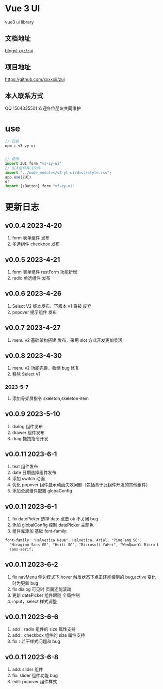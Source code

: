 <!--
 * @Description:
 * @version: 0.0.1
 * @Author: yulinZ
 * @LastEditTime: 2023-06-08 15:04:44
-->

# Vue 3 UI

vue3 ui library

## 文档地址

[blogyl.xyz/zui](https://github.com/xxxxxii/zui)

## 项目地址

https://github.com/xxxxxii/zui

## 本人联系方式

QQ 1504335501
欢迎各位朋友共同维护

# use

```ts
// 安装
npm i v3-zy-ui


// 使用
import ZUI form "v3-zy-ui"
// 引入组件样式文件
import "../node_modules/v3-yl-ui/dist/style.css";
app.use(ZUI)
or
import {zButton} form "v3-zy-ui"
```

# 更新日志

## v0.0.4 2023-4-20

1. form 表单组件 发布
2. 多选组件 checkbox 发布

## v0.0.5 2023-4-21

1. form 表单组件 restForm 功能新增
2. radio 单选组件 发布

## v0.0.6 2023-4-26

1. Select V2 版本发布，下版本 v1 将被 废弃
2. popover 提示组件 发布

## v0.0.7 2023-4-27

1. menu v2 基础架构搭建 发布，采用 slot 方式开发更加灵活

## v0.0.8 2023-4-30

1. menu v2 功能完善，收缩 bug 修复
2. 移除 Select V1

### 2023-5-7

1. 添加骨架屏指令 skeleton,skeleton-item

## v0.0.9 2023-5-10

1. dialog 组件发布
2. drawer 组件发布
3. drag 拖拽指令开发

## v0.0.11 2023-6-1

1. text 组件发布
2. date 日期选择组件发布
3. 添加 switch 动画
4. 优化 popover 组件显示动画失效问题（包括基于此组件开发的其他组件）
5. 添加全局组件配置 globaConfig

## v0.0.11 2023-6-1

1. fix datePicker 选择 date 点击 ok 不关闭 bug
2. 添加 globalConfig 控制 datePicker 主题色
3. 组件库添加 基础 font-family:

```css
font-family: "Helvetica Neue", Helvetica, Arial, "PingFang SC",
  "Hiragino Sans GB", "Heiti SC", "Microsoft YaHei", "WenQuanYi Micro Hei",
  sans-serif;
```

## v0.0.11 2023-6-2

1. fix navMenu 侧边模式下 hover 触发状态下点击还能控制的 bug,active 变化时为更新 bug
2. fix dialog 可见时 页面还能滚动
3. 更新 datePicker 组件跟随 全局控制
4. input，select 样式调整

## v0.0.11 2023-6-6

1. add：radio 组件的 size 属性支持
2. add：checkbox 组件的 size 属性支持
3. fix：若干样式问题和 bug

## v0.0.11 2023-6-8

1. add: slider 组件
2. fix: slider 组件功能 bug
3. edit: popover 组件样式
